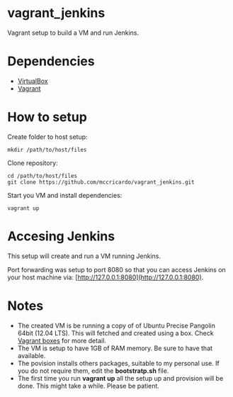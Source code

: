 vagrant_jenkins
===============

Vagrant setup to build a VM and run Jenkins.

# Dependencies

 * [VirtualBox](https://www.virtualbox.org/)
 * [Vagrant](http://www.vagrantup.com/)

# How to setup

Create folder to host setup:

    mkdir /path/to/host/files


Clone repository:

    cd /path/to/host/files
    git clone https://github.com/mccricardo/vagrant_jenkins.git


Start you VM and install dependencies:
	
	vagrant up

# Accesing Jenkins

This setup will create and run a VM running Jenkins. 

Port forwarding was setup to port 8080 so that you can access Jenkins on your host machine via: [http://127.0.0.1:8080](http://127.0.0.1:8080).

# Notes
 * The created VM is be running a copy of of Ubuntu Precise Pangolin 64bit (12.04 LTS). This will fetched and created using a box. Check [Vagrant boxes](http://docs.vagrantup.com/v2/boxes.html) for more detail.
 * The VM is setup to have 1GB of RAM memory. Be sure to have that available.
 * The povision installs others packages, suitable to my personal use. If you do not require them, edit the **bootstratp.sh** file.
 * The first time you run **vagrant up** all the setup up and provision will be done. This might take a while. Please be patient.

